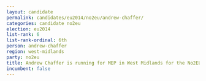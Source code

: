 ```yaml
---
layout: candidate
permalink: candidates/eu2014/no2eu/andrew-chaffer/
categories: candidate no2eu
election: eu2014
list-rank: 6
list-rank-ordinal: 6th
person: andrew-chaffer
region: west-midlands
party: no2eu
title: Andrew Chaffer is running for MEP in West Midlands for the No2EU party
incumbent: false
---
```

